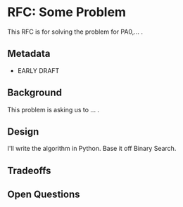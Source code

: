 # RFC: Some Problem 

This RFC is for solving the problem for PA0,... . 

## Metadata

* EARLY DRAFT

## Background

This problem is asking us to ... .

## Design 

I'll write the algorithm in Python. Base it off Binary Search. 

## Tradeoffs

## Open Questions 

